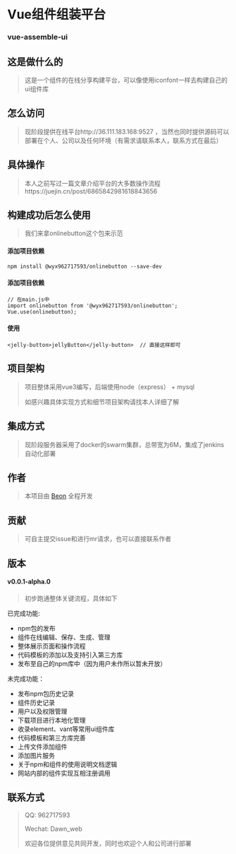 # Vue组件组装平台
### vue-assemble-ui

## 这是做什么的

> 这是一个组件的在线分享构建平台，可以像使用iconfont一样去构建自己的ui组件库

## 怎么访问
> 现阶段提供在线平台http://36.111.183.168:9527 ，当然也同时提供源码可以部署在个人、公司以及任何环境（有需求请联系本人，联系方式在最后）

## 具体操作
> 本人之前写过一篇文章介绍平台的大多数操作流程https://juejin.cn/post/6865842981618843656

## 构建成功后怎么使用
> 我们来拿onlinebutton这个包来示范

#### 添加项目依赖
```
npm install @wyx962717593/onlinebutton --save-dev
```

#### 添加项目依赖
```
// 在main.js中
import onlinebutton from '@wyx962717593/onlinebutton';
Vue.use(onlinebutton);
```

#### 使用
```
<jelly-button>jellyButton</jelly-button>  // 直接这样即可
```

## 项目架构
> 项目整体采用vue3编写，后端使用node（express） + mysql
> 
> 如感兴趣具体实现方式和细节项目架构请找本人详细了解

## 集成方式
> 现阶段服务器采用了docker的swarm集群，总带宽为6M，集成了jenkins自动化部署

## 作者
> 本项目由 [Beon](https://juejin.cn/user/1662117312988695) 全程开发

## 贡献
> 可自主提交issue和进行mr请求，也可以直接联系作者

## 版本

#### v0.0.1-alpha.0
> 初步跑通整体关键流程，具体如下

已完成功能:
* npm包的发布
* 组件在线编辑、保存、生成、管理
* 整体展示页面和操作流程
* 代码模板的添加以及支持引入第三方库
* 发布至自己的npm库中（因为用户未作所以暂未开放）

未完成功能：
* 发布npm包历史记录
* 组件历史记录
* 用户以及权限管理
* 下载项目进行本地化管理
* 收录element、vant等常用ui组件库
* 代码模板和第三方库完善
* 上传文件添加组件
* 添加图片服务
* 关于npm和组件的使用说明文档逻辑
* 网站内部的组件实现互相注册调用

## 联系方式
> QQ: 962717593
> 
> Wechat: Dawn_web
> 
> 欢迎各位提供意见共同开发，同时也欢迎个人和公司进行部署
